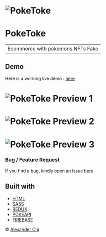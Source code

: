 
# ![PokeToke](https://raw.githubusercontent.com/alexandercds/poke-token/master/src/assets/images/preview.jpg)
# PokeToke
<table>
<tr>
<td>
    Ecommerce with pokemons NFTs Fake
</td>
</tr>
</table>


## Demo
Here is a working live demo :  [here](https://alexandercds.github.io/poke-token/)
# ![PokeToke Preview 1](https://raw.githubusercontent.com/alexandercds/poke-token/master/src/assets/images/preview-01.jpg)

# ![PokeToke Preview 2](https://raw.githubusercontent.com/alexandercds/poke-token/master/src/assets/images/preview-02.jpg)

# ![PokeToke Preview 3](https://raw.githubusercontent.com/alexandercds/poke-token/master/src/assets/images/preview-03.jpg)

### Bug / Feature Request

If you find a bug, kindly open an issue [here](https://github.com/alexandercds/poke-token/issues/new)

## Built with 

- [HTML](https://www.w3schools.com/html/)
- [SASS](https://sass-lang.com/)
- [REDUX](https://www.frontendmentor.io/challenges/)
- [POKEAPI](https://es.redux.js.org/)
- [FIREBASE](https://firebase.google.com/docs/)


© [Alexander Chi ](https://alexandercd.dev/)
